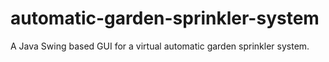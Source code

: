 # automatic-garden-sprinkler-system
A Java Swing based GUI for a virtual automatic garden sprinkler system.
